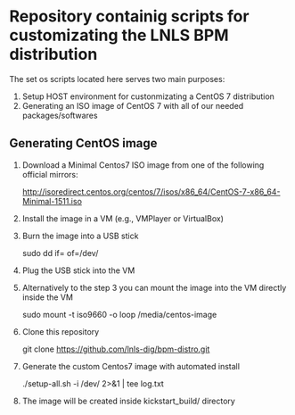 # Repository containig scripts for customizating the LNLS BPM distribution

The set os scripts located here serves two main purposes:

1. Setup HOST environment for custonmizating a CentOS 7 distribution
2. Generating an ISO image of CentOS 7 with all of our needed packages/softwares

## Generating CentOS image

1. Download a Minimal Centos7 ISO image from one of the following official mirrors:

    http://isoredirect.centos.org/centos/7/isos/x86_64/CentOS-7-x86_64-Minimal-1511.iso

2. Install the image in a VM (e.g., VMPlayer or VirtualBox)

3. Burn the image into a USB stick

    sudo dd if=<Centos7 Minimal ISO> of=/dev/<usb stick device>

4. Plug the USB stick into the VM

5. Alternatively to the step 3 you can mount the image into the VM directly inside the VM

	sudo mount -t iso9660 -o loop <Centos7 Minimal ISO> /media/centos-image

6. Clone this repository

	git clone https://github.com/lnls-dig/bpm-distro.git

7. Generate the custom Centos7 image with automated install

    ./setup-all.sh -i /dev/<centos image device> 2>&1 | tee log.txt

8. The image will be created inside kickstart_build/ directory

